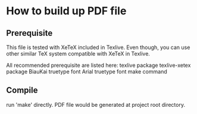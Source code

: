 # How to build up PDF file
## Prerequisite
This file is tested with XeTeX included in Texlive. Even though, you can use
other similar TeX system compatible with XeTeX in Texlive.

All recommended prerequisite are listed here:
    texlive package
    texlive-xetex package
    BiauKai truetype font
    Arial truetype font
    make command

## Compile
run 'make' directly. PDF file would be generated at project root directory.
